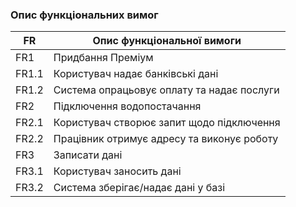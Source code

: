 ### Опис функціональних вимог

| FR    | Опис функціональної вимоги                  |
|-------|---------------------------------------------|
| FR1   | Придбання Преміум                           |
| FR1.1 | Користувач надає банківські дані            |
| FR1.2 | Система опрацьовує оплату та надає послуги  |
| FR2   | Підключення водопостачання                  |
| FR2.1 | Користувач створює запит щодо підключення   |
| FR2.2 | Працівник отримує адресу та виконує роботу  |
| FR3   | Записати дані                               |
| FR3.1 | Користувач заносить дані                    |
| FR3.2 | Система зберігає/надає дані у базі                |